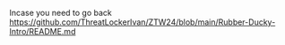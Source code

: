 Incase you need to go back
https://github.com/ThreatLockerIvan/ZTW24/blob/main/Rubber-Ducky-Intro/README.md
